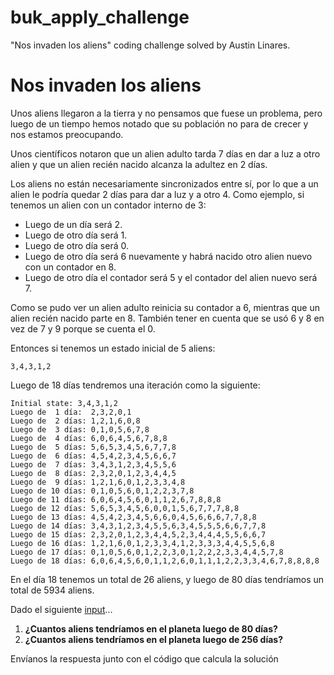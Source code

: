 # buk_apply_challenge

"Nos invaden los aliens" coding challenge solved by Austin Linares.

# Nos invaden los aliens

Unos aliens llegaron a la tierra y no pensamos que fuese un problema, pero luego de un tiempo hemos notado que su población no para de crecer y nos estamos preocupando.

Unos científicos notaron que un alien adulto tarda 7 días en dar a luz a otro alien y que un alien recién nacido alcanza la adultez en 2 días.

Los aliens no están necesariamente sincronizados entre sí, por lo que a un alien le podría quedar 2 días para dar a luz y a otro 4. Como ejemplo, si tenemos un alien con un contador interno de 3:

- Luego de un día será 2.
- Luego de otro día será 1.
- Luego de otro día será 0.
- Luego de otro día será 6 nuevamente y habrá nacido otro alien nuevo con un contador en 8.
- Luego de otro día el contador será 5 y el contador del alien nuevo será 7.

Como se pudo ver un alien adulto reinicia su contador a 6, mientras que un alien recién nacido parte en 8. También tener en cuenta que se usó 6 y 8 en vez de 7 y 9 porque se cuenta el 0.

Entonces si tenemos un estado inicial de 5 aliens:

```
3,4,3,1,2
```

Luego de 18 días tendremos una iteración como la siguiente:

```
Initial state: 3,4,3,1,2
Luego de  1 día:  2,3,2,0,1
Luego de  2 días: 1,2,1,6,0,8
Luego de  3 días: 0,1,0,5,6,7,8
Luego de  4 días: 6,0,6,4,5,6,7,8,8
Luego de  5 días: 5,6,5,3,4,5,6,7,7,8
Luego de  6 días: 4,5,4,2,3,4,5,6,6,7
Luego de  7 días: 3,4,3,1,2,3,4,5,5,6
Luego de  8 días: 2,3,2,0,1,2,3,4,4,5
Luego de  9 días: 1,2,1,6,0,1,2,3,3,4,8
Luego de 10 días: 0,1,0,5,6,0,1,2,2,3,7,8
Luego de 11 días: 6,0,6,4,5,6,0,1,1,2,6,7,8,8,8
Luego de 12 días: 5,6,5,3,4,5,6,0,0,1,5,6,7,7,7,8,8
Luego de 13 días: 4,5,4,2,3,4,5,6,6,0,4,5,6,6,6,7,7,8,8
Luego de 14 días: 3,4,3,1,2,3,4,5,5,6,3,4,5,5,5,6,6,7,7,8
Luego de 15 días: 2,3,2,0,1,2,3,4,4,5,2,3,4,4,4,5,5,6,6,7
Luego de 16 días: 1,2,1,6,0,1,2,3,3,4,1,2,3,3,3,4,4,5,5,6,8
Luego de 17 días: 0,1,0,5,6,0,1,2,2,3,0,1,2,2,2,3,3,4,4,5,7,8
Luego de 18 días: 6,0,6,4,5,6,0,1,1,2,6,0,1,1,1,2,2,3,3,4,6,7,8,8,8,8
```

En el día 18 tenemos un total de 26 aliens, y luego de 80 días tendríamos un total de 5934 aliens.

Dado el siguiente [input](https://gist.github.com/cococov/9c3bad3ad672186fa6a674d040f44c5c)...

1.  **¿Cuantos aliens tendríamos en el planeta luego de 80 días?**
2.  **¿Cuantos aliens tendríamos en el planeta luego de 256 días?**

Envíanos la respuesta junto con el código que calcula la solución
